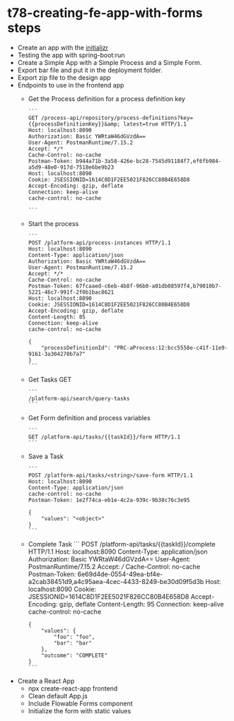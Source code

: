 # t78-creating-fe-app-with-forms steps

- Create an app with the [initializr](https://initializr.flowable.io/)
- Testing the app with spring-boot:run
- Create a Simple App with a Simple Process and a Simple Form.
- Export bar file and put it in the deployment folder.
- Export zip file to the design app
- Endpoints to use in the frontend app
  - Get the Process definition for a process definition key

        ```
        GET /process-api/repository/process-definitions?key={{processDefinitionKey}}&amp; latest=true HTTP/1.1
        Host: localhost:8090
        Authorization: Basic YWRtaW46dGVzdA==
        User-Agent: PostmanRuntime/7.15.2
        Accept: */*
        Cache-Control: no-cache
        Postman-Token: b944a71b-3a58-426e-bc28-7545d91184f7,ef6fb984-a5d9-48e0-917d-7518e6be9b23
        Host: localhost:8090
        Cookie: JSESSIONID=1614C8D1F2EE5021F826CC80B4E658D8
        Accept-Encoding: gzip, deflate
        Connection: keep-alive
        cache-control: no-cache

        ```


  - Start the process

        ```
        POST /platform-api/process-instances HTTP/1.1
        Host: localhost:8090
        Content-Type: application/json
        Authorization: Basic YWRtaW46dGVzdA==
        User-Agent: PostmanRuntime/7.15.2
        Accept: */*
        Cache-Control: no-cache
        Postman-Token: 67fcaaed-c6eb-4b8f-96b0-a01db08597f4,b79010b7-5221-46c7-991f-2f0b1bac8621
        Host: localhost:8090
        Cookie: JSESSIONID=1614C8D1F2EE5021F826CC80B4E658D8
        Accept-Encoding: gzip, deflate
        Content-Length: 85
        Connection: keep-alive
        cache-control: no-cache

        {
            "processDefinitionId": "PRC-aProcess:12:bcc5558e-c41f-11e9-9161-3a304270b7a7"
        }
        ```

  - Get Tasks GET

        ```
        /platform-api/search/query-tasks
        ```

  - Get Form definition and process variables

        ```
        GET /platform-api/tasks/{{taskId}}/form HTTP/1.1
        ```

  - Save a Task

        ```
        POST /platform-api/tasks/<string>/save-form HTTP/1.1
        Host: localhost:8090
        Content-Type: application/json
        cache-control: no-cache
        Postman-Token: 1e2f74ca-eb1e-4c2a-939c-9b38c76c3e95

        {
            "values": "<object>"
        }
        ```
  - Complete Task
        ```
        POST /platform-api/tasks/{{taskId}}/complete HTTP/1.1
        Host: localhost:8090
        Content-Type: application/json
        Authorization: Basic YWRtaW46dGVzdA==
        User-Agent: PostmanRuntime/7.15.2
        Accept: */*
        Cache-Control: no-cache
        Postman-Token: 6e69d4de-0554-49ea-bf4e-a2cab38451d9,a4c95aea-4cec-4433-8249-be30d09f5d3b
        Host: localhost:8090
        Cookie: JSESSIONID=1614C8D1F2EE5021F826CC80B4E658D8
        Accept-Encoding: gzip, deflate
        Content-Length: 95
        Connection: keep-alive
        cache-control: no-cache

        {
            "values": {
                "foo": "foo",
                "bar": "bar"
            },
            "outcome": "COMPLETE"
        }
        ```

- Create a React App
  - npx create-react-app frontend
  - Clean default App.js
  - Include Flowable Forms component
  - Initialize the form with static values